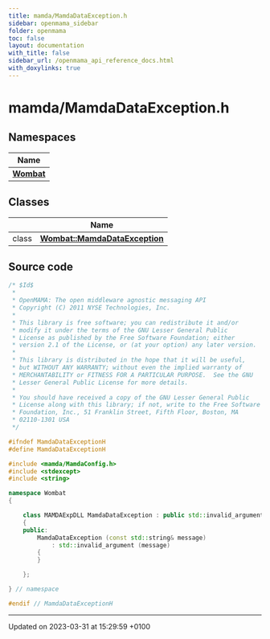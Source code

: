 ```yaml
---
title: mamda/MamdaDataException.h
sidebar: openmama_sidebar
folder: openmama
toc: false
layout: documentation
with_title: false
sidebar_url: /openmama_api_reference_docs.html
with_doxylinks: true
---
```


# mamda/MamdaDataException.h



## Namespaces

| Name           |
| -------------- |
| **[Wombat](namespaceWombat.html)**  |

## Classes

|                | Name           |
| -------------- | -------------- |
| class | **[Wombat::MamdaDataException](classWombat_1_1MamdaDataException.html)**  |




## Source code

```cpp
/* $Id$
 *
 * OpenMAMA: The open middleware agnostic messaging API
 * Copyright (C) 2011 NYSE Technologies, Inc.
 *
 * This library is free software; you can redistribute it and/or
 * modify it under the terms of the GNU Lesser General Public
 * License as published by the Free Software Foundation; either
 * version 2.1 of the License, or (at your option) any later version.
 *
 * This library is distributed in the hope that it will be useful,
 * but WITHOUT ANY WARRANTY; without even the implied warranty of
 * MERCHANTABILITY or FITNESS FOR A PARTICULAR PURPOSE.  See the GNU
 * Lesser General Public License for more details.
 *
 * You should have received a copy of the GNU Lesser General Public
 * License along with this library; if not, write to the Free Software
 * Foundation, Inc., 51 Franklin Street, Fifth Floor, Boston, MA
 * 02110-1301 USA
 */

#ifndef MamdaDataExceptionH
#define MamdaDataExceptionH

#include <mamda/MamdaConfig.h>
#include <stdexcept>
#include <string>

namespace Wombat
{

    class MAMDAExpDLL MamdaDataException : public std::invalid_argument
    {
    public:
        MamdaDataException (const std::string& message)
            : std::invalid_argument (message)
        {
        }

    };

} // namespace

#endif // MamdaDataExceptionH
```


-------------------------------

Updated on 2023-03-31 at 15:29:59 +0100
